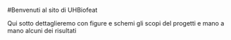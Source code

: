 #Benvenuti al sito di UHBiofeat

Qui sotto dettaglieremo con figure e schemi gli scopi del progetti e mano a mano alcuni dei risultati
